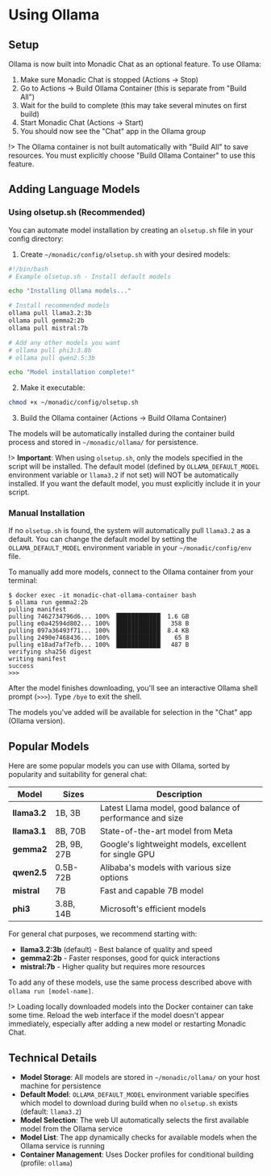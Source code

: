 # Using Ollama

## Setup

Ollama is now built into Monadic Chat as an optional feature. To use Ollama:

1. Make sure Monadic Chat is stopped (Actions → Stop)
2. Go to Actions → Build Ollama Container (this is separate from "Build All")
3. Wait for the build to complete (this may take several minutes on first build)
4. Start Monadic Chat (Actions → Start)
5. You should now see the "Chat" app in the Ollama group

!> The Ollama container is not built automatically with "Build All" to save resources. You must explicitly choose "Build Ollama Container" to use this feature.

## Adding Language Models

### Using olsetup.sh (Recommended)

You can automate model installation by creating an `olsetup.sh` file in your config directory:

1. Create `~/monadic/config/olsetup.sh` with your desired models:

```bash
#!/bin/bash
# Example olsetup.sh - Install default models

echo "Installing Ollama models..."

# Install recommended models
ollama pull llama3.2:3b
ollama pull gemma2:2b
ollama pull mistral:7b

# Add any other models you want
# ollama pull phi3:3.8b
# ollama pull qwen2.5:3b

echo "Model installation complete!"
```

2. Make it executable:
```bash
chmod +x ~/monadic/config/olsetup.sh
```

3. Build the Ollama container (Actions → Build Ollama Container)

The models will be automatically installed during the container build process and stored in `~/monadic/ollama/` for persistence.

!> **Important**: When using `olsetup.sh`, only the models specified in the script will be installed. The default model (defined by `OLLAMA_DEFAULT_MODEL` environment variable or `llama3.2` if not set) will NOT be automatically installed. If you want the default model, you must explicitly include it in your script.

### Manual Installation

If no `olsetup.sh` is found, the system will automatically pull `llama3.2` as a default. You can change the default model by setting the `OLLAMA_DEFAULT_MODEL` environment variable in your `~/monadic/config/env` file.

To manually add more models, connect to the Ollama container from your terminal:

```shell
$ docker exec -it monadic-chat-ollama-container bash
$ ollama run gemma2:2b
pulling manifest
pulling 7462734796d6... 100% ▕████████████▏ 1.6 GB
pulling e0a42594d802... 100% ▕████████████▏  358 B
pulling 097a36493f71... 100% ▕████████████▏ 8.4 KB
pulling 2490e7468436... 100% ▕████████████▏   65 B
pulling e18ad7af7efb... 100% ▕████████████▏  487 B
verifying sha256 digest
writing manifest
success
>>>
```

After the model finishes downloading, you'll see an interactive Ollama shell prompt (`>>>`). Type `/bye` to exit the shell.

The models you've added will be available for selection in the "Chat" app (Ollama version).

## Popular Models

Here are some popular models you can use with Ollama, sorted by popularity and suitability for general chat:

| Model | Sizes | Description |
|-------|-------|-------------|
| **llama3.2** | 1B, 3B | Latest Llama model, good balance of performance and size |
| **llama3.1** | 8B, 70B | State-of-the-art model from Meta |
| **gemma2** | 2B, 9B, 27B | Google's lightweight models, excellent for single GPU |
| **qwen2.5** | 0.5B-72B | Alibaba's models with various size options |
| **mistral** | 7B | Fast and capable 7B model |
| **phi3** | 3.8B, 14B | Microsoft's efficient models |

For general chat purposes, we recommend starting with:
- **llama3.2:3b** (default) - Best balance of quality and speed
- **gemma2:2b** - Faster responses, good for quick interactions
- **mistral:7b** - Higher quality but requires more resources

To add any of these models, use the same process described above with `ollama run [model-name]`.

!> Loading locally downloaded models into the Docker container can take some time. Reload the web interface if the model doesn't appear immediately, especially after adding a new model or restarting Monadic Chat.

## Technical Details

- **Model Storage**: All models are stored in `~/monadic/ollama/` on your host machine for persistence
- **Default Model**: `OLLAMA_DEFAULT_MODEL` environment variable specifies which model to download during build when no `olsetup.sh` exists (default: `llama3.2`)
- **Model Selection**: The web UI automatically selects the first available model from the Ollama service
- **Model List**: The app dynamically checks for available models when the Ollama service is running
- **Container Management**: Uses Docker profiles for conditional building (profile: `ollama`)
